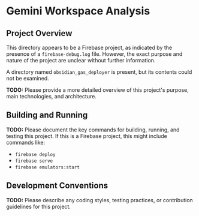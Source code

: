 # Gemini Workspace Analysis

## Project Overview

This directory appears to be a Firebase project, as indicated by the presence of a `firebase-debug.log` file. However, the exact purpose and nature of the project are unclear without further information.

A directory named `obsidian_gas_deployer` is present, but its contents could not be examined.

**TODO:** Please provide a more detailed overview of this project's purpose, main technologies, and architecture.

## Building and Running

**TODO:** Please document the key commands for building, running, and testing this project. If this is a Firebase project, this might include commands like:

*   `firebase deploy`
*   `firebase serve`
*   `firebase emulators:start`

## Development Conventions

**TODO:** Please describe any coding styles, testing practices, or contribution guidelines for this project.
